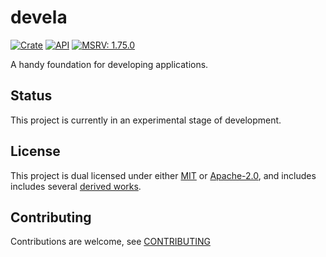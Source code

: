 # devela

[![Crate](https://img.shields.io/crates/v/devela.svg)](https://crates.io/crates/devela)
[![API](https://docs.rs/devela/badge.svg)](https://docs.rs/devela/)
[![MSRV: 1.75.0](https://flat.badgen.net/badge/MSRV/1.75.0/purple)](https://releases.rs/docs/1.75.0/)

A handy foundation for developing applications.

## Status
This project is currently in an experimental stage of development.

## License
This project is dual licensed under either [MIT](DOCS/LICENSE-MIT)
or [Apache-2.0](DOCS/LICENSE-APACHE), and includes includes several
[derived works](DOCS/DERIVED.md).

## Contributing
Contributions are welcome, see [CONTRIBUTING](DOCS/CONTRIBUTING.md)
